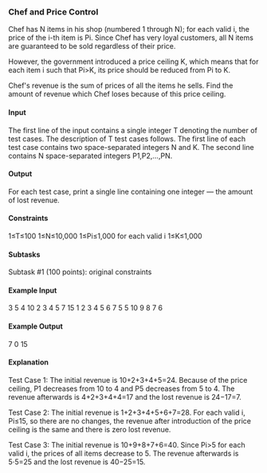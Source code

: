 ### Chef and Price Control
Chef has N items in his shop (numbered 1 through N); for each valid i, the price of the i-th item is Pi. Since Chef has very loyal customers, all N items are guaranteed to be sold regardless of their price.

However, the government introduced a price ceiling K, which means that for each item i such that Pi>K, its price should be reduced from Pi to K.

Chef's revenue is the sum of prices of all the items he sells. Find the amount of revenue which Chef loses because of this price ceiling.

#### Input
The first line of the input contains a single integer T denoting the number of test cases. The description of T test cases follows.
The first line of each test case contains two space-separated integers N and K.
The second line contains N space-separated integers P1,P2,…,PN.
#### Output
For each test case, print a single line containing one integer ― the amount of lost revenue.

#### Constraints
1≤T≤100
1≤N≤10,000
1≤Pi≤1,000 for each valid i
1≤K≤1,000
#### Subtasks
Subtask #1 (100 points): original constraints

#### Example Input
3
5 4
10 2 3 4 5
7 15
1 2 3 4 5 6 7
5 5
10 9 8 7 6
#### Example Output
7
0
15
#### Explanation
Test Case 1: The initial revenue is 10+2+3+4+5=24. Because of the price ceiling, P1 decreases from 10 to 4 and P5 decreases from 5 to 4. The revenue afterwards is 4+2+3+4+4=17 and the lost revenue is 24−17=7.

Test Case 2: The initial revenue is 1+2+3+4+5+6+7=28. For each valid i, Pi≤15, so there are no changes, the revenue after introduction of the price ceiling is the same and there is zero lost revenue.

Test Case 3: The initial revenue is 10+9+8+7+6=40. Since Pi>5 for each valid i, the prices of all items decrease to 5. The revenue afterwards is 5⋅5=25 and the lost revenue is 40−25=15.
